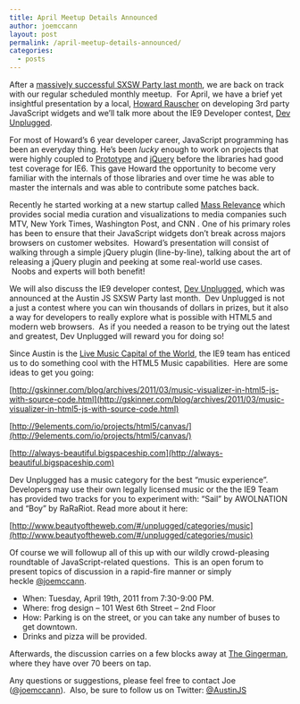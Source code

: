 ```yaml
---
title: April Meetup Details Announced
author: joemccann
layout: post
permalink: /april-meetup-details-announced/
categories:
  - posts
---
```

After a [massively successful SXSW Party last month][1], we are back on track with our regular scheduled monthly meetup.  For April, we have a brief yet insightful presentation by a local, [Howard Rauscher][2] on developing 3rd party JavaScript widgets and we&#8217;ll talk more about the IE9 Developer contest, [Dev Unplugged][3].

For most of Howard&#8217;s 6 year developer career, JavaScript programming has been an everyday thing. He&#8217;s been *lucky* enough to work on projects that were highly coupled to [Prototype][4] and [jQuery][5] before the libraries had good test coverage for IE6. This gave Howard the opportunity to become very familiar with the internals of those libraries and over time he was able to master the internals and was able to contribute some patches back.

Recently he started working at a new startup called [Mass Relevance][6] which provides social media curation and visualizations to media companies such MTV, New York Times, Washington Post, and CNN . One of his primary roles has been to ensure that their JavaScript widgets don&#8217;t break across majors browsers on customer websites.  Howard&#8217;s presentation will consist of walking through a simple jQuery plugin (line-by-line), talking about the art of releasing a jQuery plugin and peeking at some real-world use cases.  Noobs and experts will both benefit!

We will also discuss the IE9 developer contest, [Dev Unplugged][3], which was announced at the Austin JS SXSW Party last month.  Dev Unplugged is not a just a contest where you can win thousands of dollars in prizes, but it also a way for developers to really explore what is possible with HTML5 and modern web browsers.  As if you needed a reason to be trying out the latest and greatest, Dev Unplugged will reward you for doing so!

Since Austin is the [Live Music Capital of the World][7], the IE9 team has enticed us to do something cool with the HTML5 Music capabilities.  Here are some ideas to get you going:

<!-- p.p1 {margin: 0.0px 0.0px 13.0px 0.0px; text-indent: -24.0px; font: 15.0px Calibri; color: #06438f} span.s1 {font: 9.0px 'Times New Roman'; color: #235384} span.s2 {font: 15.0px Calibri; text-decoration: underline ; color: #06438f} span.s3 {font: 15.0px Symbol; color: #235384} -->

[http://gskinner.com/blog/archives/2011/03/music-visualizer-in-html5-js-with-source-code.html](http://gskinner.com/blog/archives/2011/03/music-visualizer-in-html5-js-with-source-code.html)

[http://9elements.com/io/projects/html5/canvas/](http://9elements.com/io/projects/html5/canvas/)

[http://always-beautiful.bigspaceship.com](http://always-beautiful.bigspaceship.com)

Dev Unplugged has a music category for the best “music experience”.  Developers may use their own legally licensed music or the the IE9 Team has provided two tracks for you to experiment with: “Sail” by AWOLNATION and “Boy” by RaRaRiot. Read more about it here:

[http://www.beautyoftheweb.com/#/unplugged/categories/music](http://www.beautyoftheweb.com/#/unplugged/categories/music)

Of course we will followup all of this up with our wildly crowd-pleasing roundtable of JavaScript-related questions.  This is an open forum to present topics of discussion in a rapid-fire manner or simply heckle [@joemccann][10].

  * When: Tuesday, April 19th, 2011 from 7:30-9:00 PM.
  * Where: frog design – 101 West 6th Street – 2nd Floor
  * How: Parking is on the street, or you can take any number of buses to get downtown.
  * Drinks and pizza will be provided.

Afterwards, the discussion carries on a few blocks away at [The Gingerman][11], where they have over 70 beers on tap.

Any questions or suggestions, please feel free to contact Joe ([@joemccann][12]).  Also, be sure to follow us on Twitter: [@AustinJS][13]

 [1]: http://austinjavascript.com/2011-austin-javascript-sxsw-party-wrapup/
 [2]: http://twitter.com/howardrauscher
 [3]: http://www.beautyoftheweb.com/#/unplugged
 [4]: http://www.prototypejs.org/
 [5]: http://jquery.com
 [6]: http://www.massrelevance.com/
 [7]: http://www.ci.austin.tx.us/music/
 [8]: http://gskinner.com/blog/archives/2011/03/music-visualizer-in-html5-js-with-source-code.html
 [9]: http://9elements.com/io/projects/html5/canvas/
 [10]: http://twitter.com/joemccann
 [11]: http://gingermanpub.com/
 [12]: http://twitter.com/joemccann "Joe McCann on Twitter"
 [13]: http://twitter.com/austinjs "AustinJS on Twitter"
